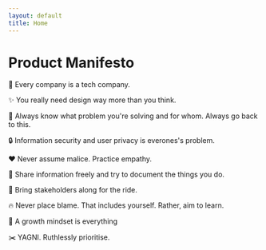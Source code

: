 ```yaml
---
layout: default
title: Home
---
```



# Product Manifesto

💾 Every company is a tech company.

✨ You really need design way more than you think.

🎯 Always know what problem you're solving and for whom. Always go back to this.

🔒 Information security and user privacy is everones's problem.

❤️ Never assume malice. Practice empathy.

📃 Share information freely and try to document the things you do.

👭 Bring stakeholders along for the ride.

🔥 Never place blame. That includes yourself. Rather, aim to learn.

🚀 A growth mindset is everything 

✂️ YAGNI. Ruthlessly prioritise.